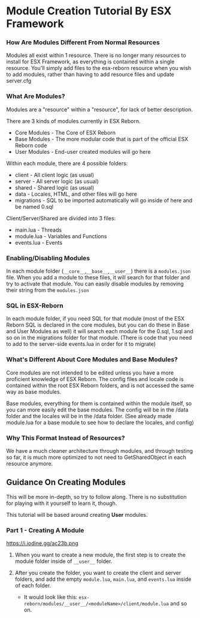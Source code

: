 # Module Creation Tutorial By ESX Framework

### How Are Modules Different From Normal Resources

Modules all exist within 1 resource. There is no longer many resources to install for ESX Framework, as everything is contained within a single resource. You'll simply add files to the esx-reborn resource when you wish to add modules, rather than having to add resource files and update server.cfg

### What Are Modules?

Modules are a "resource" within a "resource", for lack of better description.

There are 3 kinds of modules currently in ESX Reborn.
* Core Modules - The Core of ESX Reborn
* Base Modules - The more modular code that is part of the official ESX Reborn code
* User Modules - End-user created modules will go here

Within each module, there are 4 possible folders:
* client - All client logic (as usual)
* server - All server logic (as usual)
* shared - Shared logic (as usual)
* data - Locales, HTML, and other files will go here
* migrations - SQL to be imported automatically will go inside of here and be named 0.sql

Client/Server/Shared are divided into 3 files:
* main.lua - Threads
* module.lua - Variables and Functions
* events.lua - Events

### Enabling/Disabling Modules

In each module folder (`__core__`,`__base__`,`__user__`) there is a `modules.json` file. When you add a module to these files, it will search for that folder and try to activate that module. You can easily disable modules by removing their string from the `modules.json`

### SQL in ESX-Reborn

In each module folder, if you need SQL for that module (most of the ESX Reborn SQL is declared in the core modules, but you can do these in Base and User Modules as well) it will search each module for the 0.sql, 1.sql and so on in the migrations folder for that module. (There is code that you need to add to the server-side events.lua in order for it to migrate)

### What's Different About Core Modules and Base Modules?

Core modules are not intended to be edited unless you have a more proficient knowledge of ESX Reborn. The config files and locale code is contained within the root ESX Reborn folders, and is not accessed the same way as base modules.

Base modules, everything for them is contained within the module itself, so you can more easily edit the base modules. The config will be in the /data folder and the locales will be in the /data folder. (See already made module.lua for a base module to see how to declare the locales, and config)

### Why This Format Instead of Resources?

We have a much cleaner architecture through modules, and through testing so far, it is much more optimized to not need to GetSharedObject in each resource anymore.

## Guidance On Creating Modules

This will be more in-depth, so try to follow along. There is no substitution for playing with it yourself to learn it, though.

This tutorial will be based around creating **User** modules.


### Part 1 - Creating A Module

https://i.iodine.gg/ac23b.png

1. When you want to create a new module, the first step is to create the module folder inside of `__user__` folder.

2. After you create the folder, you want to create the client and server folders, and add the empty `module.lua`, `main.lua`, and `events.lua` inside of each folder.
   * It would look like this: `esx-reborn/modules/__user__/<moduleName>/client/module.lua` and so on.

